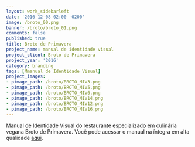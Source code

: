 ```yaml
---
layout: work_sidebarleft
date: '2016-12-08 02:00 -0200'
image: /broto_00.png
banner: /broto/broto_01.png
comments: false
published: true
title: Broto de Primavera
project_name: manual de identidade visual
project_client: Broto de Primavera
project_year: '2016'
category: branding
tags: [Mmanual de Identidade Visual]
project_images:
- pimage_path: /broto/BROTO_MIV3.png
- pimage_path: /broto/BROTO_MIV5.png
- pimage_path: /broto/BROTO_MIV6.png
- pimage_path: /broto/BROTO_MIV14.png
- pimage_path: /broto/BROTO_MIV12.png
- pimage_path: /broto/BROTO_MIV16.png
---
```

Manual de Identidade Visual do restaurante especializado em culinária vegana Broto de Primavera. Você pode acessar o manual na íntegra em alta qualidade [aqui](https://drive.google.com/file/d/0B3hR4sajYAW9am9ZOFJ1SThUcEU/view?usp=sharing).
